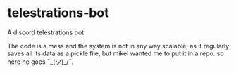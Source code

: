 # telestrations-bot
A discord telestrations bot

The code is a mess and the system is not in any way scalable, as it regularly saves all its data as a pickle file, but mikel wanted me to put it in a repo. so here he goes ¯\_(ツ)_/¯.
